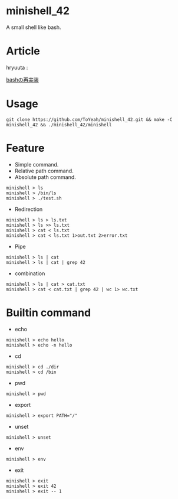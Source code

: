 # minishell_42
A small shell like bash.

# Article
hryuuta :

[bashの再実装](https://blog.hatena.ne.jp/hryuuta/hryuuta.hatenablog.com/edit)

# Usage

```
git clone https://github.com/ToYeah/minishell_42.git && make -C minishell_42 && ./minishell_42/minishell
```

# Feature

* Simple command.  
* Relative path command.  
* Absolute path command.  
```
minishell > ls
minishell > /bin/ls
minishell > ./test.sh
```
* Redirection

```
minishell > ls > ls.txt
minishell > ls >> ls.txt
minishell > cat < ls.txt
minishell > cat < ls.txt 1>out.txt 2>error.txt
```
* Pipe
```
minishell > ls | cat
minishell > ls | cat | grep 42
```
* combination
```
minishell > ls | cat > cat.txt
minishell > cat < cat.txt | grep 42 | wc 1> wc.txt
```

# Builtin command

* echo
```
minishell > echo hello
minishell > echo -n hello
```

* cd 
```
minishell > cd ./dir
minishell > cd /bin
```

* pwd
```
minishell > pwd
```

* export
```
minishell > export PATH="/"
```

* unset
```
minishell > unset
```

* env
```
minishell > env
```

* exit

```
minishell > exit
minishell > exit 42
minishell > exit -- 1
```

